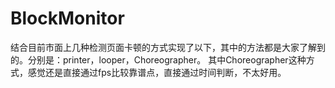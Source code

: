 # BlockMonitor
结合目前市面上几种检测页面卡顿的方式实现了以下，其中的方法都是大家了解到的。分别是：printer，looper，Choreographer。
其中Choreographer这种方式，感觉还是直接通过fps比较靠谱点，直接通过时间判断，不太好用。
